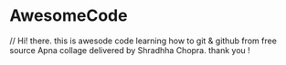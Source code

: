 # AwesomeCode
// Hi! there. this is awesode code learning how to git & github from free source Apna collage delivered by Shradhha Chopra. thank you !
